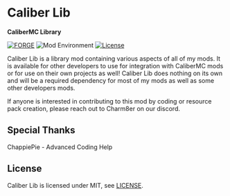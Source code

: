 # Caliber Lib
**CaliberMC Library**

[![FORGE](https://img.shields.io/static/v1?label=modloader&message=forge&color=orange)](https://files.minecraftforge.net/net/minecraftforge/forge/)
![Mod Environment](https://img.shields.io/static/v1?label=environment&message=client%2Fserver&color=yellow)
[![License](https://img.shields.io/static/v1?label=licence&message=MIT&color=blue)](./LICENSE)

Caliber Lib is a library mod containing various aspects of all of my mods. It is available for other developers to use 
for integration with CaliberMC mods or for use on their own projects as well!  Caliber Lib does nothing on its own and 
will be a required dependency for most of my mods as well as some other developers mods.

If anyone is interested in contributing to this mod by coding or resource pack creation, please reach out to Charm8er on our discord.

## Special Thanks
ChappiePie - Advanced Coding Help

## License
Caliber Lib is licensed under MIT, see [LICENSE](./LICENSE).

